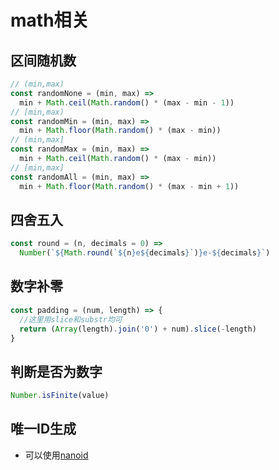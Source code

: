 # math相关

## 区间随机数
```js
// (min,max)
const randomNone = (min, max) =>
  min + Math.ceil(Math.random() * (max - min - 1))
// [min,max)
const randomMin = (min, max) =>
  min + Math.floor(Math.random() * (max - min))
// (min,max]
const randomMax = (min, max) =>
  min + Math.ceil(Math.random() * (max - min))
// [min,max]
const randomAll = (min, max) =>
  min + Math.floor(Math.random() * (max - min + 1))
```

## 四舍五入
```js
const round = (n, decimals = 0) =>
  Number(`${Math.round(`${n}e${decimals}`)}e-${decimals}`)
```

## 数字补零
```js
const padding = (num, length) => {
  //这里用slice和substr均可
  return (Array(length).join('0') + num).slice(-length)
}
```

## 判断是否为数字
```js
Number.isFinite(value)
```

## 唯一ID生成
* 可以使用[nanoid](https://github.com/ai/nanoid#readme)